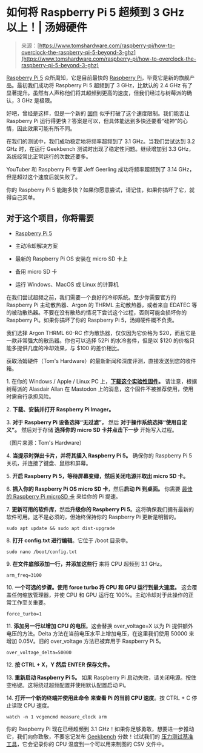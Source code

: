 <!--yml

分类：未分类

日期：2024-05-27 15:05:35

-->

# 如何将 Raspberry Pi 5 超频到 3 GHz 以上！| 汤姆硬件

> 来源：[https://www.tomshardware.com/raspberry-pi/how-to-overclock-the-raspberry-pi-5-beyond-3-ghz](https://www.tomshardware.com/raspberry-pi/how-to-overclock-the-raspberry-pi-5-beyond-3-ghz)

[Raspberry Pi 5](https://www.tomshardware.com/reviews/raspberry-pi-5) 众所周知，它是目前最快的 [Raspberry Pi](https://www.tomshardware.com/raspberry-pi)，毕竟它是新的旗舰产品。最初我们成功将 Raspberry Pi 5 超频到了 3 GHz，比默认的 2.4 GHz 有了显著提升。虽然有人声称他们将其超频到更高的速度，但我们经过与树莓派的确认，3 GHz 是极限。

好吧，曾经是这样，但是一个新的 [固件](https://github.com/raspberrypi/firmware/issues/1876) 似乎打破了这个速度限制。我们能否让 Raspberry Pi 运行得更快？答案是可以，但具体能达到多快还要看“硅神”的心情，因此效果可能有所不同。

在我们的测试中，我们成功稳定地将频率超频到了 3.1 GHz。当我们尝试达到 3.2 GHz 时，在运行 Geekbench 测试时出现了稳定性问题。继续增加到 3.3 GHz，系统经常比正常运行的次数还要多。

YouTuber 和 Raspberry Pi 专家 Jeff Geerling 成功将频率超频到了 3.14 GHz，但是超过这个速度后就失败了。

你的 Raspberry Pi 5 能跑多快？如果你愿意尝试，请记住，如果你搞坏了它，就得自己买单。

## 对于这个项目，你将需要

+   [Raspberry Pi 5](https://www.tomshardware.com/reviews/raspberry-pi-5)

+   主动冷却解决方案

+   最新的 Raspberry Pi OS 安装在 micro SD 卡上

+   备用 micro SD 卡

+   运行 Windows、MacOS 或 Linux 的计算机

在我们尝试超频之前，我们需要一个良好的冷却系统。至少你需要官方的 Raspberry Pi 主动散热器、Argon 的 THRML 主动散热器，或者来自 EDATEC 等的被动散热器。不要在没有散热的情况下尝试这个过程，否则可能会损坏你的 Raspberry Pi。如果你搞坏了你的 Raspberry Pi 5，汤姆硬件概不负责。

我们选择 Argon THRML 60-RC 作为散热器，仅仅因为它价格为 $20，而且它是一款非常强大的散热器。你也可以选择 52Pi 的水冷套件，但是以 $120 的价格只能多提供几度的冷却效果，与 $100 的差价相比。

获取汤姆硬件（Tom's Hardware）的最新新闻和深度评测，直接发送到您的收件箱。

1\. 在你的 Windows / Apple / Linux PC 上，[**下载这个实验性固件**](https://github.com/raspberrypi/firmware/files/14604820/rpi-eeprom-recovery.zip)**。** 请注意，根据树莓派的 Alasdair Allan 在 Mastodon 上的消息，这个固件不被推荐使用，使用时需自行承担风险。

2\. **下载、安装并打开 Raspberry Pi Imager。**

3\. **对于 Raspberry Pi 设备选择“无过滤”，** 然后 **对于操作系统选择“使用自定义”。** 然后对于存储 **选择你的 micro SD 卡并点击下一步** 开始写入过程。

（图片来源：Tom's Hardware）

4\. **当提示时弹出卡片，并将其插入 Raspberry Pi 5。** 确保你的 Raspberry Pi 5 关机，并连接了键盘、鼠标和屏幕。

5\. **开启 Raspberry Pi 5，等待屏幕变绿，然后关闭电源**并**取出 micro SD 卡。**

6\. **插入你的 Raspberry Pi OS micro SD 卡**，然后**启动 Pi 到桌面。** 你需要 [最佳的 Raspberry Pi microSD 卡](https://www.tomshardware.com/best-picks/raspberry-pi-microsd-cards) 来给你的 Pi 提速。

7\. **更新可用的软件库**，然后**升级你的 Raspberry Pi 5**。这将确保我们拥有最新的软件可用。这不是必须的，但始终保持你的 Raspberry Pi 更新是明智的。

```
sudo apt update && sudo apt dist-upgrade
```

8\. **打开 config.txt 进行编辑**。它位于 /boot 目录中。

```
sudo nano /boot/config.txt
```

9\. **在文件底部添加一行，并添加这些行** 来将 CPU 超频到 3.1 GHz。

```
arm_freq=3100
```

10\. **一个可选的步骤。使用 force turbo 将 CPU 和 GPU 运行到最大速度。** 这会覆盖任何缩放管理器，并使 CPU 和 GPU 运行在 100%。主动冷却对于此操作的正常工作至关重要。

```
force_turbo=1
```

11\. **添加另一行以增加 CPU 的电压**。这会替换 over_voltage=X 以为 Pi 提供额外电压的方法。Delta 方法在当前电压水平上增加电压，在这里我们使用 50000 来增加 0.05V。旧的 over_voltage 方法已被弃用于 Raspberry Pi 5。

```
over_voltage_delta=50000
```

12\. **按 CTRL + X，Y 然后 ENTER 保存文件。**

13\. **重新启动 Raspberry Pi 5。** 如果 Raspberry Pi 启动失败，请关闭电源。按住空格键。这将绕过超频配置并使用默认配置启动 Pi。

14\. **打开一个新的终端并使用此命令** **来查看 Pi 的当前 CPU 速度**。按 CTRL + C 停止读取 CPU 速度。

```
watch -n 1 vcgencmd measure_clock arm
```

你的 Raspberry Pi 现在已经超频到 3.1 GHz！如果你足够勇敢，想要进一步推动它，我们向你致敬，不要忘记发布 [Geekbench](https://browser.geekbench.com/user/biglesp) 分数！试试我们的 [压力测试基准工具](https://www.tomshardware.com/how-to/raspberry-pi-benchmark-vcgencmd)，它会记录你的 CPU 温度到一个可以用来制图的 CSV 文件中。
